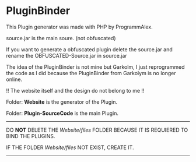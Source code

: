 # PluginBinder
This Plugin generator was made with PHP by ProgrammAlex.

source.jar is the main soure. (not obfuscated)

If you want to generate a obfuscated plugin delete the source.jar and rename the OBFUSCATED-Source.jar in source.jar

The idea of the PluginBinder is not mine but Garkolm, I just reprogrammed the code as I did because the PluginBinder from Garkolym is no longer online.

!! The website itself and the design do not belong to me !!

Folder: **Website** is the generator of the Plugin.

Folder: **Plugin-SourceCode** is the main Plugin.

---------------------------------

DO **NOT** DELETE THE _Website/files_ FOLDER BECAUSE IT IS REQUIERED TO BIND THE PLUGINS.

IF THE FOLDER _Website/files_ NOT EXIST, CREATE IT.

---------------------------------

